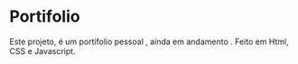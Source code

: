 # Portifolio
Este projeto, é um portifolio pessoal , ainda em andamento . Feito em Html, CSS e Javascript. 
